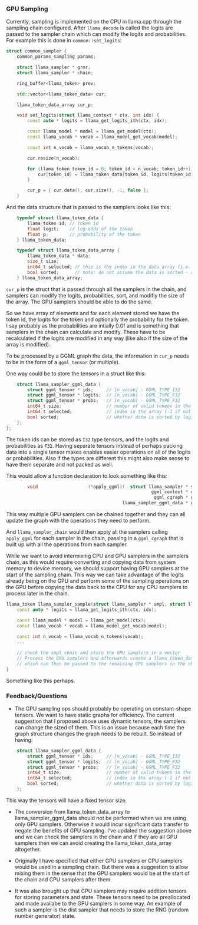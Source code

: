 ### GPU Sampling
Currently, sampling is implemented on the CPU in llama.cpp through the sampling
chain configured. After `llama_decode` is called the logits are passed to the
sampler chain which can modify the logits and probabilities. For example this
is done in `common::set_logits`:
```c++
struct common_sampler {
    common_params_sampling params;

    struct llama_sampler * grmr;
    struct llama_sampler * chain;

    ring_buffer<llama_token> prev;

    std::vector<llama_token_data> cur;

    llama_token_data_array cur_p;

    void set_logits(struct llama_context * ctx, int idx) {
        const auto * logits = llama_get_logits_ith(ctx, idx);

        const llama_model * model = llama_get_model(ctx);
        const llama_vocab * vocab = llama_model_get_vocab(model);

        const int n_vocab = llama_vocab_n_tokens(vocab);

        cur.resize(n_vocab);

        for (llama_token token_id = 0; token_id < n_vocab; token_id++) {
            cur[token_id] = llama_token_data{token_id, logits[token_id], 0.0f};
        }

        cur_p = { cur.data(), cur.size(), -1, false };
    }
```
And the data structure that is passed to the samplers looks like this:
```c++
    typedef struct llama_token_data {
        llama_token id; // token id
        float logit;    // log-odds of the token
        float p;        // probability of the token
    } llama_token_data;

    typedef struct llama_token_data_array {
        llama_token_data * data;
        size_t size;
        int64_t selected; // this is the index in the data array (i.e. not the token id)
        bool sorted;      // note: do not assume the data is sorted - always check this flag
    } llama_token_data_array;
```
`cur_p` is the struct that is passed through all the samplers in the chain, and
samplers can modify the logits, probabilities, sort, and modifiy the size of the
array. The GPU samplers should be able to do the same. 

So we have array of elements and for each element stored we have the token id, the
logits for the token and optionally the probability for the token. I say probably
as the probabilities are intially 0.0f and is something that samplers in the chain
can calculate and modify. These have to be recalculated if the logits are modified in
any way (like also if the size of the array is modified).

To be processed by a GGML graph the data, the information in `cur_p` needs to be
in the form of a `ggml_tensor` (or multiple).

One way could be to store the tensors in a struct like this:
```c++
    struct llama_sampler_ggml_data {
        struct ggml_tensor * ids;     // [n_vocab] - GGML_TYPE_I32
        struct ggml_tensor * logits;  // [n_vocab] - GGML_TYPE_F32
        struct ggml_tensor * probs;   // [n_vocab] - GGML_TYPE_F32
        int64_t size;                 // number of valid tokens in the arrays (<= n_vocab)
        int64_t selected;             // index in the array (-1 if not yet selected)
        bool sorted;                  // whether data is sorted by logits/probs
    };
};
```
The token ids can be stored as `I32` type tensors, and the logits and probabilities as `F32`.
Having separate tensors instead of perhaps packing data into a single tensor makes enables
easier operations on all of the logits or probabilities. Also if the types are different
this might also make sense to have them separate and not packed as well.

This would allow a function declaration to look something like this:
```c++
        void                   (*apply_ggml)(  struct llama_sampler * smpl,
                                                       ggml_context * ctx,
                                                        ggml_cgraph * gf,
                                            llama_sampler_ggml_data * ggml_data);
```
This way multiple GPU samplers can be chained together and they can all update
the graph with the operations they need to perform.

And `llama_sampler_chain` would then apply all the samplers calling `apply_ggml` for
each sampler in the chain, passing in a `ggml_cgraph` that is built up with all the
operations from each sampler.

While we want to avoid intermixing CPU and GPU samplers in the samplers chain, as this
would require converting and copying data from system memory to device memory, we should
support having GPU samplers at the start of the sampling chain. This way we can take
advantage of the logits already being on the GPU and perform some of the sampling
operations on the GPU before copying the data back to the CPU for any CPU samplers
to process later in the chain.

```c++
llama_token llama_sampler_sample(struct llama_sampler * smpl, struct llama_context * ctx, int32_t idx) {
    const auto * logits = llama_get_logits_ith(ctx, idx);

    const llama_model * model = llama_get_model(ctx);
    const llama_vocab * vocab = llama_model_get_vocab(model);

    const int n_vocab = llama_vocab_n_tokens(vocab);
    ...
 
    // check the smpl chain and store the GPU samplers in a vector
    // Process the GPU samplers and afterwards create a llama_token_data_array
    // which can then be passed to the remaining CPU samplers in the chain.
}
```
Something like this perhaps.

### Feedback/Questions
* The GPU sampling ops should probably be operating on constant-shape tensors.
  We want to have static graphs for efficiency.
The current suggestion that I proposed above uses dynamic tensors, the samplers
can change the sized of them. This is an issue because each time the graph
structure changes the graph needs to be rebuilt. So instead of having:
```c++
    struct llama_sampler_ggml_data {
        struct ggml_tensor * ids;     // [n_vocab] - GGML_TYPE_I32
        struct ggml_tensor * logits;  // [n_vocab] - GGML_TYPE_F32
        struct ggml_tensor * probs;   // [n_vocab] - GGML_TYPE_F32
        int64_t size;                 // number of valid tokens in the arrays (<= n_vocab)
        int64_t selected;             // index in the array (-1 if not yet selected)
        bool sorted;                  // whether data is sorted by logits/probs
    };
```
This way the tensors will have a fixed tensor size.

* The conversion from llama_token_data_array to llama_sampler_ggml_data should not
  be performed when we are using only GPU samplers. Otherwise it would incur
  significant data transfer to negate the benefits of GPU sampling.
I've updated the suggestion above and we can check the samplers in the chain
and if they are all GPU samplers then we can avoid creating the
llama_token_data_array altogether.

* Originally I have specified that either GPU samplers or CPU samplers would be
  used in a sampling chain. But there was a suggestion to allow mixing them in the
  sense that the GPU samplers would be at the start of the chain and CPU samplers
  after them.

* It was also brought up that CPU samplers may require addition tensors for storing
  parameters and state. These tensors need to be preallocated and made availabe to the
  GPU samplers in some way. An example of such a sampler is the dist sampler that needs
  to store the RNG (random number generator) state.
